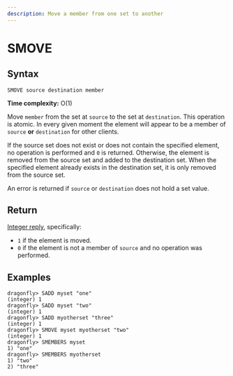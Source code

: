 ```yaml
---
description: Move a member from one set to another
---
```


# SMOVE

## Syntax

    SMOVE source destination member

**Time complexity:** O(1)

Move `member` from the set at `source` to the set at `destination`.
This operation is atomic.
In every given moment the element will appear to be a member of `source` **or**
`destination` for other clients.

If the source set does not exist or does not contain the specified element, no
operation is performed and `0` is returned.
Otherwise, the element is removed from the source set and added to the
destination set.
When the specified element already exists in the destination set, it is only
removed from the source set.

An error is returned if `source` or `destination` does not hold a set value.

## Return

[Integer reply](https://redis.io/docs/reference/protocol-spec#resp-integers), specifically:

* `1` if the element is moved.
* `0` if the element is not a member of `source` and no operation was performed.

## Examples

```shell
dragonfly> SADD myset "one"
(integer) 1
dragonfly> SADD myset "two"
(integer) 1
dragonfly> SADD myotherset "three"
(integer) 1
dragonfly> SMOVE myset myotherset "two"
(integer) 1
dragonfly> SMEMBERS myset
1) "one"
dragonfly> SMEMBERS myotherset
1) "two"
2) "three"
```
